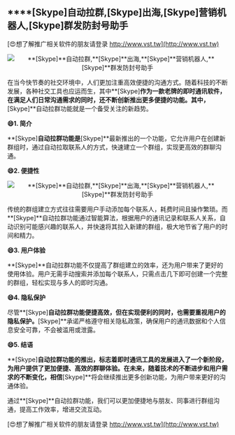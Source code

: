 ## ****[Skype]**自动拉群,**[Skype]**出海,**[Skype]**营销机器人,**[Skype]**群发防封号助手**

[😍想了解推广相关软件的朋友请登录 http://www.vst.tw](http://www.vst.tw)

 <center><img src="https://vst.tw/MP4/tuiguang/png/5.png" alt="**[Skype]**自动拉群,**[Skype]**出海,**[Skype]**营销机器人,**[Skype]**群发防封号助手"></center>

在当今快节奏的社交环境中，人们更加注重高效便捷的沟通方式。随着科技的不断发展，各种社交工具也应运而生，其中**[Skype]**作为一款老牌的即时通讯软件，在满足人们日常沟通需求的同时，还不断创新推出更多便捷的功能。其中，**[Skype]**自动拉群功能就是一个备受关注的新趋势。

**😄1. 简介**

**[Skype]**自动拉群功能是**[Skype]**最新推出的一个功能，它允许用户在创建新群组时，通过自动拉取联系人的方式，快速建立一个群组，实现更高效的群聊沟通。

**😄2. 便捷性**

 <center><img src="https://vst.tw/MP4/tuiguang/png/7.png" alt="**[Skype]**自动拉群,**[Skype]**出海,**[Skype]**营销机器人,**[Skype]**群发防封号助手"></center>

传统的群组建立方式往往需要用户手动添加每个联系人，耗费时间且操作繁琐。而**[Skype]**自动拉群功能通过智能算法，根据用户的通讯记录和联系人关系，自动识别可能感兴趣的联系人，并快速将其拉入新建的群组，极大地节省了用户的时间和精力。

**😄3. 用户体验**

**[Skype]**自动拉群功能不仅提高了群组建立的效率，还为用户带来了更好的使用体验。用户无需手动搜索并添加每个联系人，只需点击几下即可创建一个完整的群组，轻松实现与多人的即时沟通。

**😄4. 隐私保护**

尽管**[Skype]**自动拉群功能便捷高效，但在实现便利的同时，也需要重视用户的隐私保护。**[Skype]**承诺严格遵守相关隐私政策，确保用户的通讯数据和个人信息安全可靠，不会被滥用或泄露。

**😄5. 结语**

**[Skype]**自动拉群功能的推出，标志着即时通讯工具的发展进入了一个新阶段，为用户提供了更加便捷、高效的群聊体验。在未来，随着技术的不断进步和用户需求的不断变化，相信**[Skype]**将会继续推出更多创新功能，为用户带来更好的沟通体验。

通过**[Skype]**自动拉群功能，我们可以更加便捷地与朋友、同事进行群组沟通，提高工作效率，增进交流互动。

[😍想了解推广相关软件的朋友请登录 http://www.vst.tw](http://www.vst.tw)



